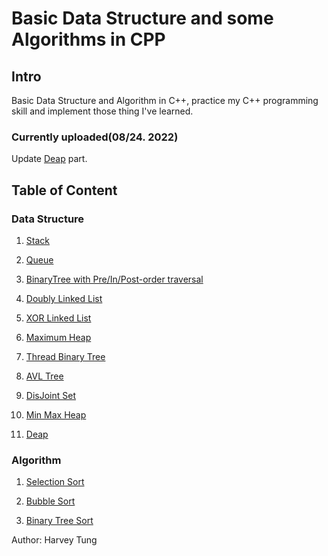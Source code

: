 # Basic Data Structure and some Algorithms in CPP

## Intro

Basic Data Structure and Algorithm in C++, practice my C++ programming skill and implement those thing I've learned.

### Currently uploaded\(08/24. 2022\)

Update [Deap](./DS/Deap) part.

## Table of Content

### Data Structure

1. [Stack](./DS/Stack)

2. [Queue](./DS/Queue)

3. [BinaryTree with Pre/In/Post-order traversal](./DS/BinaryTreeTraversals)

4. [Doubly Linked List](./DS/DoublyLinkList)

5. [XOR Linked List](./DS/XORLinkList)

6. [Maximum Heap](./DS/Heap)

7. [Thread Binary Tree](./DS/ThreadBT)

8. [AVL Tree](./DS/AVLT)

9. [DisJoint Set](./DS/DisjointSet)

10. [Min Max Heap](./DS/MinMaxHeap)

11. [Deap](./DS/Deap)

### Algorithm

1. [Selection Sort](./Algorithm/SelectionSort)

2. [Bubble Sort](./Algorithm/BubbleSort)

3. [Binary Tree Sort](./Algorithm/BinarySort)

Author: Harvey Tung
